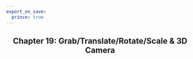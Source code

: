 ```yaml
---
export_on_save:
  prince: true
---
```

<div class="REY_TITLEV2" align=center>

## Chapter 19: Grab/Translate/Rotate/Scale & 3D Camera